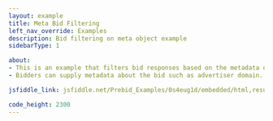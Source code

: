 ```yaml
---
layout: example
title: Meta Bid Filtering
left_nav_override: Examples
description: Bid filtering on meta object example
sidebarType: 1

about:
- This is an example that filters bid responses based on the metadata object.
- Bidders can supply metadata about the bid such as advertiser domain. See the "meta" fields in the <a href="/dev-docs/bidder-adaptor.html#interpreting-the-response">bid response</a> for the full list of metadata.

jsfiddle_link: jsfiddle.net/Prebid_Examples/0s4eug1d/embedded/html,result

code_height: 2300
---
```

